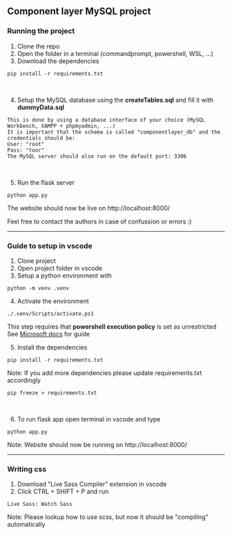 ## Component layer MySQL project
### Running the project
1. Clone the repo
2. Open the folder in a terminal (commandprompt, powershell, WSL, ...)
3. Download the dependencies
```
pip install -r requirements.txt 
``` 

<br>

4. Setup the MySQL database using the **createTables.sql** and fill it with **dummyData.sql**
```
This is done by using a database interface of your choice (MySQL Workbench, XAMPP + phpmyadmin, ...)
It is important that the schema is called "componentlayer_db" and the credentials should be:
User: "root" 
Pass: "toor"
The MySQL server should also run on the default port: 3306
``` 

<br>

5. Run the flask server
```
python app.py
``` 
The website should now be live on http://localhost:8000/

Feel free to contact the authors in case of confussion or errors :)

---

### Guide to setup in vscode
1. Clone project
2. Open project folder in vscode
3. Setup a python environment with
```
python -m venv .venv
```

4. Activate the environment
```
./.venv/Scripts/activate.ps1
```
This step requires that **powershell execution policy** is set as unrestricted
See [Microsoft docs](https://learn.microsoft.com/en-us/powershell/module/microsoft.powershell.security/set-executionpolicy?view=powershell-7.5) for guide


5. Install the dependencies
```
pip install -r requirements.txt
```
Note: If you add more dependencies please update requirements.txt accordingly
```
pip freeze > requirements.txt
```

<br>

6. To run flask app open terminal in vscode and type 
```
python app.py
```
Note: Website should now be running on http://localhost:8000/
 
---

### Writing css
1. Download "Live Sass Compiler" extension in vscode
2. Click CTRL + SHIFT + P and run
``` 
Live Sass: Watch Sass
```
Note: Please lookup how to use scss, but now it should be "compiling" automatically
